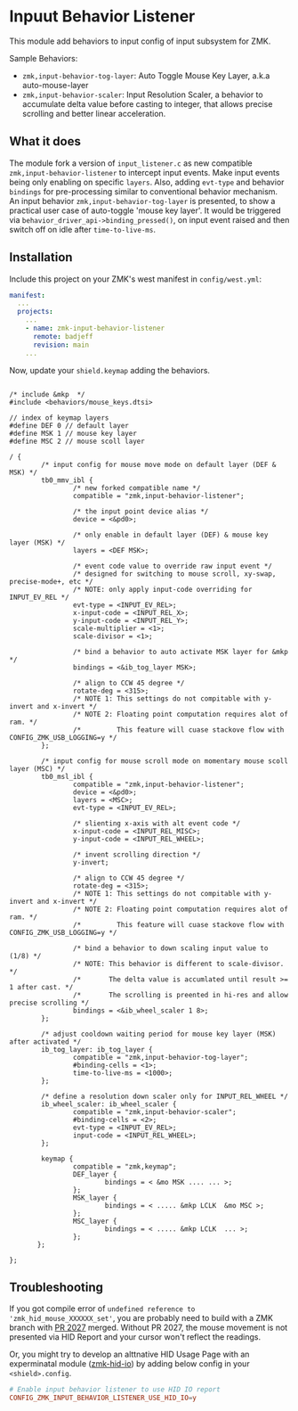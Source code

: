 # Inpuut Behavior Listener

This module add behaviors to input config of input subsystem for ZMK.

Sample Behaviors:
- `zmk,input-behavior-tog-layer`: Auto Toggle Mouse Key Layer, a.k.a auto-mouse-layer
- `zmk,input-behavior-scaler`: Input Resolution Scaler, a behavior to accumulate delta value before casting to integer, that allows precise scrolling and better linear acceleration.

## What it does

The module fork a version of `input_listener.c` as new compatible `zmk,input-behavior-listener` to intercept input events. Make input events being only enabling on specific `layers`. Also, adding `evt-type` and behavior `bindings` for pre-processing similar to conventional behavior mechanism. An input behavior `zmk,input-behavior-tog-layer` is presented, to show a practical user case of auto-toggle 'mouse key layer'. It would be triggered via `behavior_driver_api->binding_pressed()`, on input event raised and then switch off on idle after `time-to-live-ms`.

## Installation

Include this project on your ZMK's west manifest in `config/west.yml`:

```yaml
manifest:
  ...
  projects:
    ...
    - name: zmk-input-behavior-listener
      remote: badjeff
      revision: main
    ...
```

Now, update your `shield.keymap` adding the behaviors.

```keymap

/* include &mkp  */
#include <behaviors/mouse_keys.dtsi>

// index of keymap layers
#define DEF 0 // default layer
#define MSK 1 // mouse key layer
#define MSC 2 // mouse scoll layer

/ {
        /* input config for mouse move mode on default layer (DEF & MSK) */
        tb0_mmv_ibl {
                /* new forked compatible name */
                compatible = "zmk,input-behavior-listener";
                
                /* the input point device alias */
                device = <&pd0>;

                /* only enable in default layer (DEF) & mouse key layer (MSK) */
                layers = <DEF MSK>;

                /* event code value to override raw input event */
                /* designed for switching to mouse scroll, xy-swap, precise-mode+, etc */
                /* NOTE: only apply input-code overriding for INPUT_EV_REL */
                evt-type = <INPUT_EV_REL>;
                x-input-code = <INPUT_REL_X>;
                y-input-code = <INPUT_REL_Y>;
                scale-multiplier = <1>;
                scale-divisor = <1>;

                /* bind a behavior to auto activate MSK layer for &mkp */
                bindings = <&ib_tog_layer MSK>;

                /* align to CCW 45 degree */
                rotate-deg = <315>;
                /* NOTE 1: This settings do not compitable with y-invert and x-invert */
                /* NOTE 2: Floating point computation requires alot of ram. */
                /*         This feature will cuase stackove flow with CONFIG_ZMK_USB_LOGGING=y */
        };
  
        /* input config for mouse scroll mode on momentary mouse scoll layer (MSC) */
        tb0_msl_ibl {
                compatible = "zmk,input-behavior-listener";
                device = <&pd0>;
                layers = <MSC>;
                evt-type = <INPUT_EV_REL>;
                
                /* slienting x-axis with alt event code */
                x-input-code = <INPUT_REL_MISC>;
                y-input-code = <INPUT_REL_WHEEL>;

                /* invent scrolling direction */
                y-invert;

                /* align to CCW 45 degree */
                rotate-deg = <315>;
                /* NOTE 1: This settings do not compitable with y-invert and x-invert */
                /* NOTE 2: Floating point computation requires alot of ram. */
                /*         This feature will cuase stackove flow with CONFIG_ZMK_USB_LOGGING=y */

                /* bind a behavior to down scaling input value to (1/8) */
                /* NOTE: This behavior is different to scale-divisor. */
                /*       The delta value is accumlated until result >= 1 after cast. */
                /*       The scrolling is preented in hi-res and allow precise scrolling */
                bindings = <&ib_wheel_scaler 1 8>;
        };

        /* adjust cooldown waiting period for mouse key layer (MSK) after activated */
        ib_tog_layer: ib_tog_layer {
                compatible = "zmk,input-behavior-tog-layer";
                #binding-cells = <1>;
                time-to-live-ms = <1000>;
        };

        /* define a resolution down scaler only for INPUT_REL_WHEEL */
        ib_wheel_scaler: ib_wheel_scaler {
                compatible = "zmk,input-behavior-scaler";
                #binding-cells = <2>;
                evt-type = <INPUT_EV_REL>;
                input-code = <INPUT_REL_WHEEL>;
        };

        keymap {
                compatible = "zmk,keymap";
                DEF_layer {
                        bindings = < &mo MSK .... ... >;
                };
                MSK_layer {
                        bindings = < ..... &mkp LCLK  &mo MSC >;
                };
                MSC_layer {
                        bindings = < ..... &mkp LCLK  ... >;
                };
       };

};
```

## Troubleshooting

If you got compile error of `undefined reference to 'zmk_hid_mouse_XXXXXX_set'`, you are probably need to build with a ZMK branch with [PR 2027](https://github.com/zmkfirmware/zmk/pull/2027) merged. Without PR 2027, the mouse movement is not presented via HID Report and your cursor won't reflect the readings.

Or, you might try to develop an alttnative HID Usage Page with an experminatal module ([zmk-hid-io](https://github.com/badjeff/zmk-hid-io)) by adding below config in your `<shield>.config`.

```conf
# Enable input behavior listener to use HID IO report
CONFIG_ZMK_INPUT_BEHAVIOR_LISTENER_USE_HID_IO=y
```
